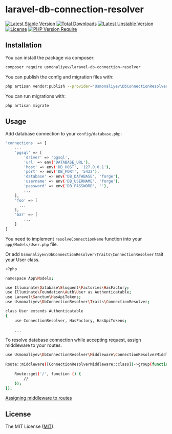 # laravel-db-connection-resolver

[![Latest Stable Version](http://poser.pugx.org/usmonaliyev/laravel-db-connection-resolver/v)](https://packagist.org/packages/usmonaliyev/laravel-db-connection-resolver)
[![Total Downloads](http://poser.pugx.org/usmonaliyev/laravel-db-connection-resolver/downloads)](https://packagist.org/packages/usmonaliyev/laravel-db-connection-resolver)
[![Latest Unstable Version](http://poser.pugx.org/usmonaliyev/laravel-db-connection-resolver/v/unstable)](https://packagist.org/packages/usmonaliyev/laravel-db-connection-resolver)
[![License](http://poser.pugx.org/usmonaliyev/laravel-db-connection-resolver/license)](https://packagist.org/packages/usmonaliyev/laravel-db-connection-resolver)
[![PHP Version Require](http://poser.pugx.org/usmonaliyev/laravel-db-connection-resolver/require/php)](https://packagist.org/packages/usmonaliyev/laravel-db-connection-resolver)

## Installation

You can install the package via composer:

```bash
composer require usmonaliyev/laravel-db-connection-resolver
```

You can publish the config and migration files with:

```bash
php artisan vendor:publish --provider="Usmonaliyev\DbConnectionResolver\DbConnectionResolverServiceProvider"
```

You can run migrations with:

```bash
php artisan migrate
```

## Usage

Add database connection to your `config/database.php`:

```bash
'connections' => [
    ...
    'pgsql' => [
        'driver' => 'pgsql',
        'url' => env('DATABASE_URL'),
        'host' => env('DB_HOST', '127.0.0.1'),
        'port' => env('DB_PORT', '5432'),
        'database' => env('DB_DATABASE', 'forge'),
        'username' => env('DB_USERNAME', 'forge'),
        'password' => env('DB_PASSWORD', ''),
        ...
    ],
    'foo' => [
      ...
    ],
    'bar' => [
        ...
    ]
]
```

You need to implement `resolveConnectionName` function into your `app/Models/User.php` file.

Or add `Usmonaliyev\DbConnectionResolver\Traits\ConnectionResolver` trait your User class. 

```bash
<?php

namespace App\Models;

use Illuminate\Database\Eloquent\Factories\HasFactory;
use Illuminate\Foundation\Auth\User as Authenticatable;
use Laravel\Sanctum\HasApiTokens;
use Usmonaliyev\DbConnectionResolver\Traits\ConnectionResolver;

class User extends Authenticatable
{
    use ConnectionResolver, HasFactory, HasApiTokens;
    
    ...
```

To resolve database connection while accepting request, assign middleware to your routes.

```bash
use Usmonaliyev\DbConnectionResolver\Middleware\ConnectionResolverMiddleware; 
 
Route::middleware([ConnectionResolverMiddleware::class])->group(function () {
    
    Route::get('/', function () {
        //
    });
});
```

[Assigning middleware to routes](https://laravel.com/docs/8.x/middleware#assigning-middleware-to-routes)

## License

The MIT License ([MIT](LICENSE.md)).

